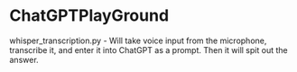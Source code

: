 # ChatGPTPlayGround
whisper_transcription.py - Will take voice input from the microphone, transcribe it, and enter it into ChatGPT as a prompt. Then it will spit out the answer.
